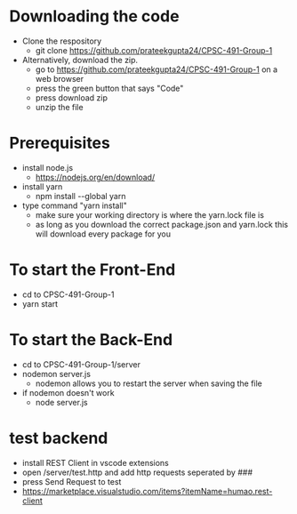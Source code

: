 # Downloading the code
- Clone the respository
  - git clone https://github.com/prateekgupta24/CPSC-491-Group-1
- Alternatively, download the zip.
  - go to https://github.com/prateekgupta24/CPSC-491-Group-1 on a web browser
  - press the green button that says "Code"
  - press download zip
  - unzip the file
  
# Prerequisites
- install node.js
  - https://nodejs.org/en/download/
- install yarn
  - npm install --global yarn
- type command "yarn install"
  - make sure your working directory is where the yarn.lock file is
  - as long as you download the correct package.json and yarn.lock this will download every package for you

# To start the Front-End

- cd to CPSC-491-Group-1
- yarn start

# To start the Back-End

- cd to CPSC-491-Group-1/server
- nodemon server.js
  - nodemon allows you to restart the server when saving the file
- if nodemon doesn't work
  - node server.js

# test backend

- install REST Client in vscode extensions
- open /server/test.http and add http requests seperated by ###
- press Send Request to test
- https://marketplace.visualstudio.com/items?itemName=humao.rest-client
